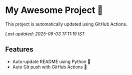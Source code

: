 # My Awesome Project 🚀

This project is automatically updated using GitHub Actions.

_Last updated: 2025-06-03 17:11:19 IST_

## Features
- Auto-update README using Python 🐍
- Auto Git push with GitHub Actions 🤖
